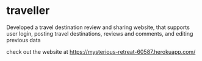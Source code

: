 # traveller

Developed a travel destination review and sharing website, that supports user login, posting travel destinations, reviews and comments, and editing previous data

check out the website at https://mysterious-retreat-60587.herokuapp.com/
